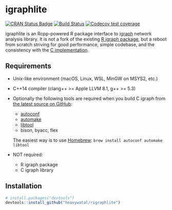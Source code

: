 # igraphlite

[![CRAN Status Badge](https://www.r-pkg.org/badges/version/igraphlite)](http://cran.r-project.org/package=igraphlite)
[![Build Status](https://travis-ci.com/heavywatal/rigraphlite.svg?branch=master)](https://travis-ci.com/heavywatal/rigraphlite)
[![Codecov test coverage](https://codecov.io/gh/heavywatal/rigraphlite/branch/master/graph/badge.svg)](https://codecov.io/gh/heavywatal/rigraphlite?branch=master)

igraphlite is an Rcpp-powered R package interface to [igraph](https://igraph.org/) network analysis library. It is not a fork of the existing [R igraph package](https://igraph.org/r/), but a reboot from scratch striving for good performance, simple codebase, and the consistency with the [C implementation](https://igraph.org/c/doc/).


## Requirements

- Unix-like environment (macOS, Linux, WSL, MinGW on MSYS2, etc.)
- C++14 compiler (clang++ >= Apple LLVM 8.1, g++ >= 5.3)
- Optionally the following tools are required when you build C igraph from [the latest source on GitHub](https://github.com/igraph/igraph):

    - [autoconf](https://www.gnu.org/software/autoconf/)
    - [automake](https://www.gnu.org/software/automake/)
    - [libtool](https://www.gnu.org/software/libtool/)
    - bison, byacc, flex

  The easiest way is to use [Homebrew](https://brew.sh/):
  `brew install autoconf automake libtool`

- NOT required:
    - R igraph package
    - C igraph library


## Installation

```r
# install.packages("devtools")
devtools::install_github("heavywatal/rigraphlite")
```

